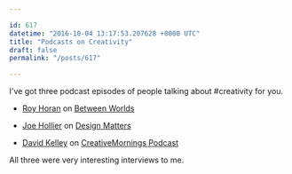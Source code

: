 ```yaml
---

id: 617
datetime: "2016-10-04 13:17:53.207628 +0000 UTC"
title: "Podcasts on Creativity"
draft: false
permalink: "/posts/617"

---
```


I've got three podcast episodes of people talking about #creativity for you.

 - [Roy Horan](https://soundcloud.com/mikewalsh/roy-horan) on [Between Worlds](http://www.mike-walsh.com/betweenworlds)

 - [Joe Hollier](http://designobserver.com/feature/joe-hollier/39386) on [Design Matters](http://www.debbiemillman.com/designmatters/)

 - [David Kelley](https://creativemornings.com/podcast/episodes/david-kelley) on [CreativeMornings Podcast](https://creativemornings.com/podcast)

All three were very interesting interviews to me.
